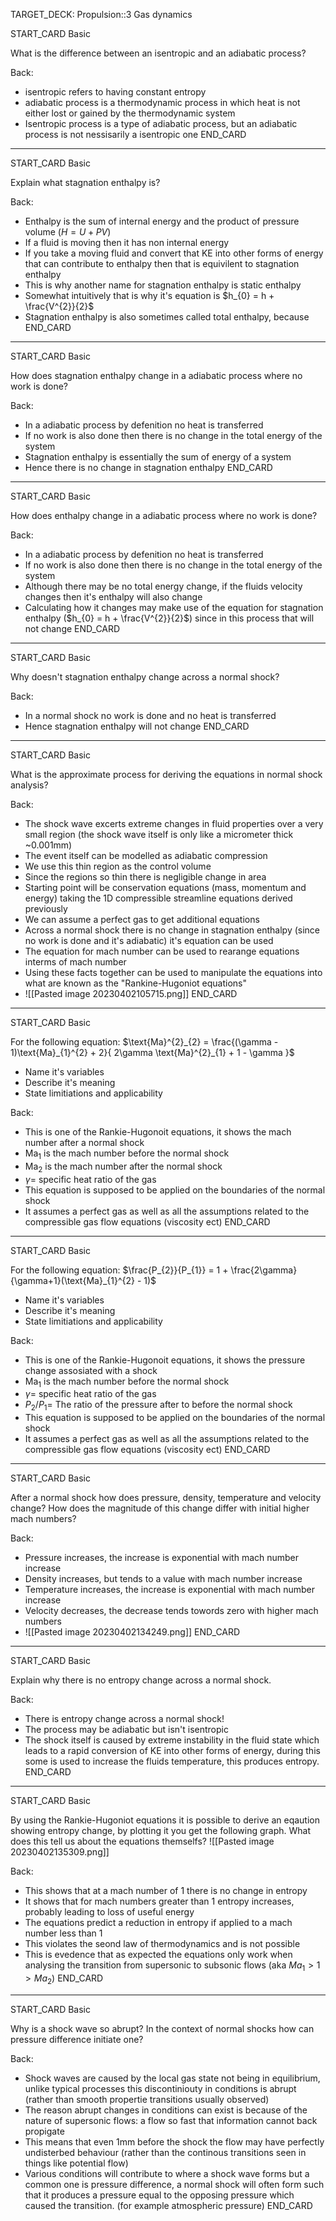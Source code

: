TARGET_DECK: Propulsion::3 Gas dynamics



START_CARD
Basic

What is the difference between an isentropic and an adiabatic process?


Back: 
- isentropic refers to having constant entropy
- adiabatic process is a thermodynamic process in which heat is not either lost or gained by the thermodynamic system
- Isentropic process is a type of adiabatic process, but an adiabatic process is not nessisarily a isentropic one
END_CARD


 
--------

START_CARD
Basic

Explain what stagnation enthalpy is?


Back: 
- Enthalpy is the sum of internal energy and the product of pressure volume ($H = U + PV$) 
- If a fluid is moving then it has non internal energy
- If you take a moving fluid and convert that KE into other forms of energy that can contribute to enthalpy then that is equivilent to stagnation enthalpy
- This is why another name for stagnation enthalpy is static enthalpy
- Somewhat intuitively that is why it's equation is $h_{0} = h + \frac{V^{2}}{2}$
- Stagnation enthalpy is also sometimes called total enthalpy, because 
END_CARD

 
--------

START_CARD
Basic

How does stagnation enthalpy change in a adiabatic process where no work is done?


Back: 
- In a adiabatic process by defenition no heat is transferred
- If no work is also done then there is no change in the total energy of the system
- Stagnation enthalpy is essentially the sum of energy of a system
- Hence there is no change in stagnation enthalpy
END_CARD


 
--------

START_CARD
Basic

How does enthalpy change in a adiabatic process where no work is done?


Back: 
- In a adiabatic process by defenition no heat is transferred
- If no work is also done then there is no change in the total energy of the system
- Although there may be no total energy change, if the fluids velocity changes then it's enthalpy will also change
- Calculating how it changes may make use of the equation for stagnation enthalpy ($h_{0} = h + \frac{V^{2}}{2}$) since in this process that will not change
END_CARD

 
--------

START_CARD
Basic


Why doesn't stagnation enthalpy change across a normal shock?

Back: 
- In a normal shock no work is done and no heat is transferred
- Hence stagnation enthalpy will not change
END_CARD

 
--------

START_CARD
Basic

What is the approximate process for deriving the equations in normal shock analysis?


Back: 
- The shock wave excerts extreme changes in fluid properties over a very small region (the shock wave itself is only like a micrometer thick ~0.001mm)
- The event itself can be modelled as adiabatic compression
- We use this thin region as the control volume
- Since the regions so thin there is negligible change in area 
- Starting point will be conservation equations (mass, momentum and energy) taking the 1D compressible streamline equations derived previously
- We can assume a perfect gas to get additional equations
- Across a normal shock there is no change in stagnation enthalpy (since no work is done and it's adiabatic) it's equation can be used
- The equation for mach number can be used to rearange equations interms of mach number
- Using these facts together can be used to manipulate the equations into what are known as the "Rankine-Hugoniot equations"
- ![[Pasted image 20230402105715.png]]
END_CARD


 
--------

START_CARD
Basic


For the following equation: $\text{Ma}^{2}_{2} = \frac{(\gamma - 1)\text{Ma}_{1}^{2} + 2}{ 2\gamma \text{Ma}^{2}_{1} + 1 - \gamma }$
- Name it's variables
- Describe it's meaning
- State limitiations and applicability

Back: 
- This is one of the Rankie-Hugonoit equations, it shows the mach number after a normal shock
- $\text{Ma}_1$ is the mach number before the normal shock
- $\text{Ma}_2$ is the mach number after the normal shock
- $\gamma=$ specific heat ratio of the gas
- This equation is supposed to be applied on the boundaries of the normal shock
- It assumes a perfect gas as well as all the assumptions related to the compressible gas flow equations (viscosity ect)
END_CARD



--------

START_CARD
Basic

For the following equation: $\frac{P_{2}}{P_{1}} = 1 + \frac{2\gamma}{\gamma+1}(\text{Ma}_{1}^{2} - 1)$
- Name it's variables
- Describe it's meaning
- State limitiations and applicability

Back: 
- This is one of the Rankie-Hugonoit equations, it shows the pressure change assosiated with a shock
- $\text{Ma}_1$ is the mach number before the normal shock
- $\gamma=$ specific heat ratio of the gas
- $P_{2}/P_{1}=$ The ratio of the pressure after to before the normal shock
- This equation is supposed to be applied on the boundaries of the normal shock
- It assumes a perfect gas as well as all the assumptions related to the compressible gas flow equations (viscosity ect)
END_CARD


 
--------

START_CARD
Basic

After a normal shock how does pressure, density, temperature and velocity change? How does the magnitude of this change differ with initial higher mach numbers?


Back: 
- Pressure increases, the increase is exponential with mach number increase
- Density increases, but tends to a value with mach number increase
- Temperature increases, the increase is exponential with mach number increase
- Velocity decreases, the decrease tends towords zero with higher mach numbers
- ![[Pasted image 20230402134249.png]]
END_CARD


 
--------

START_CARD
Basic


Explain why there is no entropy change across a normal shock.

Back: 
- There is entropy change across a normal shock!
- The process may be adiabatic but isn't isentropic
- The shock itself is caused by extreme instability in the fluid state which leads to a rapid conversion of KE into other forms of energy, during this some is used to increase the fluids temperature, this produces entropy.
END_CARD



 
--------

START_CARD
Basic

By using the Rankie-Hugoniot equations it is possible to derive an eqaution showing entropy change, by plotting it you get the following graph. What does this tell us about the equations themselfs?
![[Pasted image 20230402135309.png]]
 
Back: 
- This shows that at a mach number of 1 there is no change in entropy
- It shows that for mach numbers greater than 1 entropy increases, probably leading to loss of useful energy
- The equations predict a reduction in entropy if applied to a mach number less than 1
- This violates the seond law of thermodynamics and is not possible
- This is evedence that as expected the equations only work when analysing the transition from supersonic to subsonic flows (aka $Ma_{1}>1>Ma_{2}$)
END_CARD

 
--------

START_CARD
Basic


Why is a shock wave so abrupt? In the context of normal shocks how can pressure difference initiate one?

Back: 
- Shock waves are caused by the local gas state not being in equilibrium, unlike typical processes this discontiniouty in conditions is abrupt (rather than smooth propertie transitions usually observed)
- The reason abrupt changes in conditions can exist is because of the nature of supersonic flows: a flow so fast that information cannot back propigate
- This means that even 1mm before the shock the flow may have perfectly undisterbed behaviour (rather than the continous transitions seen in things like potential flow)
- Various conditions will contribute to where a shock wave forms but a common one is pressure difference, a normal shock will often form such that it produces a pressure equal to the opposing pressure which caused the transition. (for example atmospheric pressure) 
END_CARD

 
